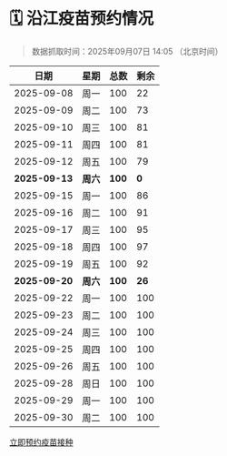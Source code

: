 # 🗓️ 沿江疫苗预约情况

> 数据抓取时间：2025年09月07日 14:05 （北京时间）

| 日期 | 星期 | 总数 | 剩余 |
|------|------|------|------|
| 2025-09-08 | 周一 | 100 | 22 |
| 2025-09-09 | 周二 | 100 | 73 |
| 2025-09-10 | 周三 | 100 | 81 |
| 2025-09-11 | 周四 | 100 | 81 |
| 2025-09-12 | 周五 | 100 | 79 |
| **2025-09-13** | **周六** | **100** | **0** |
| 2025-09-15 | 周一 | 100 | 86 |
| 2025-09-16 | 周二 | 100 | 91 |
| 2025-09-17 | 周三 | 100 | 95 |
| 2025-09-18 | 周四 | 100 | 97 |
| 2025-09-19 | 周五 | 100 | 92 |
| **2025-09-20** | **周六** | **100** | **26** |
| 2025-09-22 | 周一 | 100 | 100 |
| 2025-09-23 | 周二 | 100 | 100 |
| 2025-09-24 | 周三 | 100 | 100 |
| 2025-09-25 | 周四 | 100 | 100 |
| 2025-09-26 | 周五 | 100 | 100 |
| 2025-09-28 | 周日 | 100 | 100 |
| 2025-09-29 | 周一 | 100 | 100 |
| 2025-09-30 | 周二 | 100 | 100 |


<div class="button-container">
<a class="btn" href="http://yfzweb.ishequ.net/#/login" target="_blank">立即预约疫苗接种</a>
</div>
